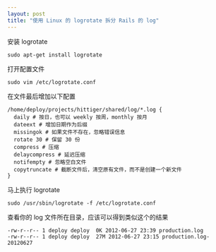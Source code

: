 ```yaml
---
layout: post
title: "使用 Linux 的 logrotate 拆分 Rails 的 log"
---
```


安装 logrotate

`sudo apt-get install logrotate`

打开配置文件

`sudo vim /etc/logrotate.conf`

在文件最后增加以下配置

    /home/deploy/projects/hittiger/shared/log/*.log {
      daily # 按日，也可以 weekly 按周，monthly 按月
      dateext # 增加日期作为后缀
      missingok # 如果文件不存在，忽略错误信息
      rotate 30 # 保留 30 份
      compress # 压缩
      delaycompress # 延迟压缩
      notifempty # 忽略空白文件
      copytruncate # 截断文件后，清空原有文件，而不是创建一个新文件
    }

马上执行 logrotate

`sudo /usr/sbin/logrotate -f /etc/logrotate.conf`

查看你的 log 文件所在目录，应该可以得到类似这个的结果

    -rw-r--r-- 1 deploy deploy  0K 2012-06-27 23:39 production.log
    -rw-r--r-- 1 deploy deploy  27M 2012-06-27 23:15 production.log-20120627
